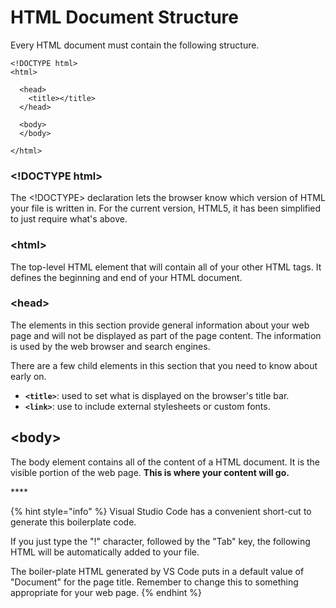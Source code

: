 # HTML Document Structure

Every HTML document must contain the following structure. 

```markup
<!DOCTYPE html>
<html>

  <head>
    <title></title>
  </head>

  <body>
  </body>
  
</html>
```

### &lt;!DOCTYPE html&gt;

The &lt;!DOCTYPE&gt; declaration lets the browser know which version of HTML your file is written in. For the current version, HTML5, it has been simplified to just require what's above.

### &lt;html&gt;

The top-level HTML element that will contain all of your other HTML tags. It defines the beginning and end of your HTML document.

### &lt;head&gt;

The elements in this section provide general information about your web page and will not be displayed as part of the page content. The information is used by the web browser and search engines.

There are a few child elements in this section that you need to know about early on.

* **`<title>`**: used to set what is displayed on the browser's title bar.
* **`<link>`**: use to include external stylesheets or custom fonts.

## &lt;body&gt;

The body element contains all of the content of a HTML document. It is the visible portion of the web page. **This is where your content will go.**

\*\*\*\*

{% hint style="info" %}
Visual Studio Code has a convenient short-cut to generate this boilerplate code.

If you just type the "!" character, followed by the "Tab" key, the following HTML will be automatically added to your file.

The boiler-plate HTML generated by VS Code puts in a default value of "Document" for the page title. Remember to change this to something appropriate for your web page.
{% endhint %}

